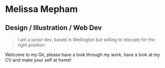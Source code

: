 # Melissa Mepham
## Design / Illustration / Web Dev

> I am a junior dev, based in Wellington but willing to relocate for the right position

Welcome to my Git, please have a look through my work, have a look at my CV and make your self at home! 

